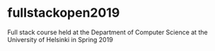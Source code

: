 # fullstackopen2019
Full stack course held at the Department of Computer Science at the University of Helsinki in Spring 2019
